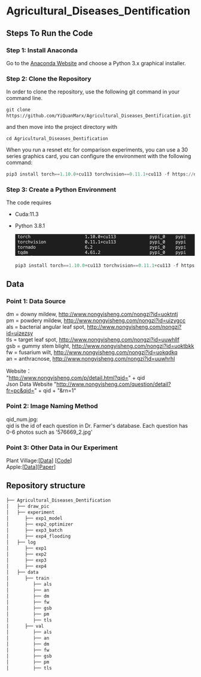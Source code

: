 # Agricultural_Diseases_Dentification

## Steps To Run the Code
### Step 1: Install Anaconda
Go to the [Anaconda Website](https://www.anaconda.com/products/distribution) and choose a Python 3.x graphical installer.

### Step 2: Clone the Repository
In order to clone the repository, use the following git command in your command line.
```
git clone https://github.com/YiQuanMarx/Agricultural_Diseases_Dentification.git
```
and then move into the project directory with
```
cd Agricultural_Diseases_Dentification
```
When you run a resnet etc for comparison experiments, you can use a 30 series graphics card, you can configure the environment with the following command:

```python
pip3 install torch==1.10.0+cu113 torchvision==0.11.1+cu113 -f https://download.pytorch.org/whl/cu113/torch_stable.html -i https://pypi.douban.com/simple
```

### Step 3: Create a Python Environment

The code requires

* Cuda:11.3

* Python 3.8.1

  ![imag-1](./pic/pic.png)

  ```python
  pip3 install torch==1.10.0+cu113 torchvision==0.11.1+cu113 -f https://download.pytorch.org/whl/cu113/torch_stable.html -i https://pypi.douban.com/simple
  ```

## Data
### Point 1: Data Source
dm = downy mildew,  http://www.nongyisheng.com/nongzi?id=uoktntj  
pm = powdery mildew,  http://www.nongyisheng.com/nongzi?id=uizygcc  
als = bacterial angular leaf spot,  http://www.nongyisheng.com/nongzi?id=uizezsy  
tls = target leaf spot, http://www.nongyisheng.com/nongzi?id=uuwhllf   
gsb = gummy stem blight, http://www.nongyisheng.com/nongzi?id=uoktbkk   
fw = fusarium wilt,  http://www.nongyisheng.com/nongzi?id=uokqdkq  
an = anthracnose,  http://www.nongyisheng.com/nongzi?id=uuwhrhl  

Website：  
"http://www.nongyisheng.com/p/detail.html?qid=" + qid  
Json  Data Website
"http://www.nongyisheng.com/question/detail?fr=pc&qid=" + qid + "&rn=1"  

### Point 2: Image Naming Method 
qid_num.jpg:  
qid is the id of each question in Dr. Farmer's database. Each question has 0-6 photos such as '576669_2.jpg'  
### Point 3: Other Data in Our Experiment
Plant Village:[[Data](https://aistudio.baidu.com/aistudio/datasetdetail/76075)] [[Code](https://github.com/spMohanty/PlantVillage-Dataset)]   
Apple:[[Data](https://aistudio.baidu.com/aistudio/datasetdetail/11591)][[Paper](https://cdmd.cnki.com.cn/Article/CDMD-10712-1019901670.htm)]
## Repository structure

```
├── Agricultural_Diseases_Dentification
│   ├── draw_pic
│   ├── experiment
│      ├── exp1_model
│      ├── exp2_optimizer
│      ├── exp3_batch
│      ├── exp4_flooding
│   ├── log
│      ├── exp1
│      ├── exp2
│      ├── exp3
│      ├── exp4
│   ├── data
│      ├── train
│         ├── als
│         ├── an
│         ├── dm
│         ├── fw
│         ├── gsb
│         ├── pm
│         ├── tls
│      ├── val
│         ├── als
│         ├── an
│         ├── dm
│         ├── fw
│         ├── gsb
│         ├── pm
│         ├── tls
```
